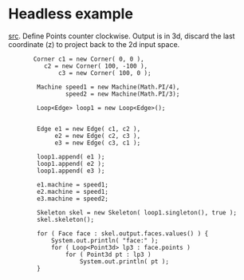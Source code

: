 # Headless example #

[src](https://github.com/twak/campskeleton/blob/master/src/org/twak/camp/debug/Example.java). Define Points counter clockwise.
Output is in 3d, discard the last coordinate (z) to project back to the 2d input space.

```
       Corner c1 = new Corner( 0, 0 ), 
	      c2 = new Corner( 100, -100 ), 
              c3 = new Corner( 100, 0 );

		Machine speed1 = new Machine(Math.PI/4),
				speed2 = new Machine(Math.PI/3);

		Loop<Edge> loop1 = new Loop<Edge>();

		
		Edge e1 = new Edge( c1, c2 ),
			 e2 = new Edge( c2, c3 ),
			 e3 = new Edge( c3, c1 );
		
		loop1.append( e1 );
		loop1.append( e2 );
		loop1.append( e3 );

		e1.machine = speed1;
		e2.machine = speed1;
		e3.machine = speed2;

		Skeleton skel = new Skeleton( loop1.singleton(), true );
		skel.skeleton();

		for ( Face face : skel.output.faces.values() ) {
			System.out.println( "face:" );
			for ( Loop<Point3d> lp3 : face.points )
				for ( Point3d pt : lp3 )
					System.out.println( pt );
		}
```
